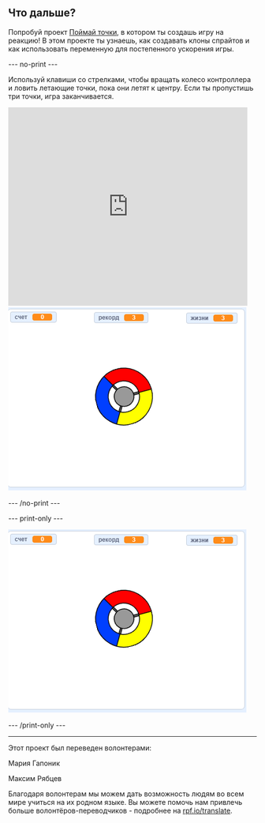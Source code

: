## Что дальше?

Попробуй проект [Поймай точки](https://projects.raspberrypi.org/ru-RU/projects/catch-the-dots?utm_source=pathway&utm_medium=whatnext&utm_campaign=projects), в котором ты создашь игру на реакцию! В этом проекте ты узнаешь, как создавать клоны спрайтов и как использовать переменную для постепенного ускорения игры.

--- no-print ---

Используй клавиши со стрелками, чтобы вращать колесо контроллера и ловить летающие точки, пока они летят к центру. Если ты пропустишь три точки, игра заканчивается.

<div class="scratch-preview">
  <iframe allowtransparency="true" width="485" height="402" src="https://scratch.mit.edu/projects/embed/418806009/?autostart=false" frameborder="0" scrolling="no"></iframe>
  <img src="images/dots-final.png">
</div>

--- /no-print ---

--- print-only ---

![скриншот точек](images/dots-final.png)

--- /print-only ---


***
Этот проект был переведен волонтерами:

Мария Гапоник

Максим Рябцев

Благодаря волонтерам мы можем дать возможность людям во всем мире учиться на их родном языке. Вы можете помочь нам привлечь больше волонтёров-переводчиков - подробнее на [rpf.io/translate](https://rpf.io/translate).
